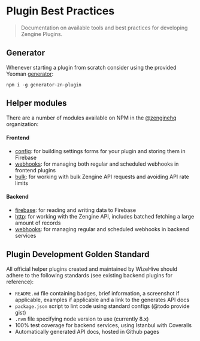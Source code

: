 # Plugin Best Practices

> Documentation on available tools and best practices for developing Zengine Plugins.

## Generator

Whenever starting a plugin from scratch consider using the provided Yeoman [generator](https://github.com/Wizehive/generator-zn-plugin): 

```shell
npm i -g generator-zn-plugin
```

## Helper modules

There are a number of modules available on NPM in the [@zenginehq](https://www.npmjs.com/org/zenginehq) organization:

#### Frontend

- [config](https://www.npmjs.com/package/@zenginehq/frontend-config): for building settings forms for your plugin and storing them in Firebase
- [webhooks](https://www.npmjs.com/package/@zenginehq/frontend-webhooks): for managing both regular and scheduled webhooks in frontend plugins
- [bulk](https://www.npmjs.com/package/@zenginehq/frontend-bulk): for working with bulk Zengine API requests and avoiding API rate limits

#### Backend

- [firebase](https://www.npmjs.com/package/@zenginehq/backend-firebase): for reading and writing data to Firebase
- [http](https://www.npmjs.com/package/@zenginehq/backend-http): for working with the Zengine API, includes batched fetching a large amount of records
- [webhooks](https://www.npmjs.com/package/@zenginehq/backend-webhooks): for managing regular and scheduled webhooks in backend services

## Plugin Development Golden Standard

All official helper plugins created and maintained by WizeHive should adhere to the following standards (see existing backend plugins for reference):

- `README.md` file containing badges, brief information, a screenshot if applicable, examples if applicable and a link to the generates API docs
- `package.json` script to lint code using standard configs (@todo provide gist)
- `.nvm` file specifying node version to use (currently 8.x)
- 100% test coverage for backend services, using Istanbul with Coveralls
- Automatically generated API docs, hosted in Github pages
